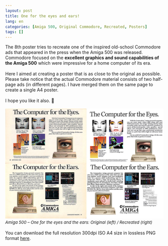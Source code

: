 ```yaml
---
layout: post
title: One for the eyes and ears!
lang: en
categories: [Amiga 500, Original Commodore, Recreated, Posters]
tags: []
---
```


The 8th poster tries to recreate one of the inspired old-school Commodore ads that appeared in the press when the Amiga 500 was released. Commodore focused on the **excellent graphics and sound capabilities of the Amiga 500** which were impressive for a home computer of its era.
<br><br>
Here I aimed at creating a poster that is as close to the original as possible. Please take notice that the actual Commodore material consists of two half-page ads (in different pages). I have merged them on the same page to create a single A4 poster.
<br><br>
I hope you like it also. 🙂
<br><br>
<img src="\assets\img\post_previews\amiga_500_one_for_the_eyes_and_the_ears.jpg">
<span style="font-size:small; font-style: italic">Amiga 500 – One for the eyes and the ears: Original (left) / Recreated (right)</span>
<br><br>
You can download the full resolution 300dpi ISO A4 size in lossless PNG format <a href="https://app.box.com/s/e1o4e5g0mlitob12d5a4yrkdoi06ggp4" target="_blank">here</a>.